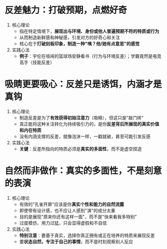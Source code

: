 # 反差魅力：打破预期，点燃好奇
1. 核心理论
	- 指在特定情境下，**展现出与环境、身份或他人普遍预期不符的特质或行为**
	- 从而制造新鲜感和神秘感，引发对方的好奇心和关注
	- 核心在于**打破刻板印象，制造一种"咦？他/她有点意思"的感觉**
2. 实践心法
	- **例子**：宇伦在喧闹的篮球场安静看书（行为与环境反差）；学霸竟然是电竞高手（技能反差）

# 吸睛更要吸心：反差只是诱饵，内涵才是真钩
1. 核心理论
	- 制造反差是为了**有效获得初始注意力**（吸睛），但这只是"敲门砖"
	- 真正能将这种关注转化为持续吸引力的，是你**反差背后所展现的真实价值和内在特质**
	- 没有内涵支撑的反差，就像泡沫一样，一戳就破，甚至可能引发反感
2. 实践心法
	- **关键**：反差所指向的特质必须是**真实的多面性**，而不是虚空捏造

# 自然而非做作：真实的多面性，不是刻意的表演
1. 核心理论
	- 有效的"孔雀开屏"应该是你**真实个性和能力的自然流露**
	- 即使带有设计感，也不应让人感到"演"的成分太重
	- 目的是展现"原来你还有这样一面"，而不是"快来看我多特别"
	- 过度模仿、用力过猛，只会显得虚假和不自信
2. 实践心法
	- **特别注意**：要基于真实，选择你真正拥有或正在培养的特质来展现反差
	- 要**状态自然，专注于自己的事情**，而不是时刻观察别人反应
